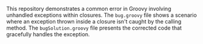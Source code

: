 This repository demonstrates a common error in Groovy involving unhandled exceptions within closures. The `bug.groovy` file shows a scenario where an exception thrown inside a closure isn't caught by the calling method. The `bugSolution.groovy` file presents the corrected code that gracefully handles the exception.